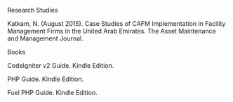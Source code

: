 Research Studies

Katkam, N. (August 2015). Case Studies of CAFM Implementation in Facility Management Firms in the United Arab Emirates. The Asset Maintenance and Management Journal.

Books

CodeIgniter v2 Guide. Kindle Edition. 

PHP Guide. Kindle Edition. 

Fuel PHP Guide. Kindle Edition.
